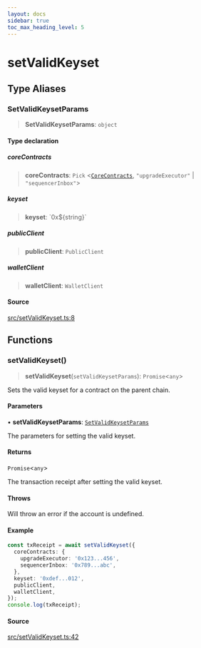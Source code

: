 ```yaml
---
layout: docs
sidebar: true
toc_max_heading_level: 5
---
```


# setValidKeyset

## Type Aliases

### SetValidKeysetParams

> **SetValidKeysetParams**: `object`

#### Type declaration

##### coreContracts

> **coreContracts**: `Pick` \<[`CoreContracts`](types/CoreContracts.md#corecontracts), `"upgradeExecutor"` \| `"sequencerInbox"`\>

##### keyset

> **keyset**: \`0x$\{string\}\`

##### publicClient

> **publicClient**: `PublicClient`

##### walletClient

> **walletClient**: `WalletClient`

#### Source

[src/setValidKeyset.ts:8](https://github.com/anegg0/arbitrum-orbit-sdk/blob/1aa2030374f41bb1bf01834ef0c05d2e6663f5e5/src/setValidKeyset.ts#L8)

## Functions

### setValidKeyset()

> **setValidKeyset**(`setValidKeysetParams`): `Promise`\<`any`\>

Sets the valid keyset for a contract on the parent chain.

#### Parameters

• **setValidKeysetParams**: [`SetValidKeysetParams`](setValidKeyset.md#setvalidkeysetparams)

The parameters for setting the valid keyset.

#### Returns

`Promise`\<`any`\>

The transaction receipt after setting the valid keyset.

#### Throws

Will throw an error if the account is undefined.

#### Example

```ts
const txReceipt = await setValidKeyset({
  coreContracts: {
    upgradeExecutor: '0x123...456',
    sequencerInbox: '0x789...abc',
  },
  keyset: '0xdef...012',
  publicClient,
  walletClient,
});
console.log(txReceipt);
```

#### Source

[src/setValidKeyset.ts:42](https://github.com/anegg0/arbitrum-orbit-sdk/blob/1aa2030374f41bb1bf01834ef0c05d2e6663f5e5/src/setValidKeyset.ts#L42)
